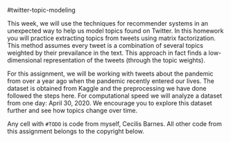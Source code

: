#twitter-topic-modeling

This week, we will use the techniques for recommender systems in an unexpected way to help us model topics found on Twitter. 
In this homework you will practice extracting topics from tweets using matrix factorization. 
This method assumes every tweet is a combination of several topics weighted by their prevailance in the text. 
This approach in fact finds a low-dimensional representation of the tweets (through the topic weights).

For this assignment, we will be working with tweets about the pandemic from over a year ago when the pandemic recently entered our lives. 
The dataset is obtained from Kaggle and the preprocessing we have done followed the steps here. For computational speed we will analyze a dataset from one day: April 30, 2020. We encourage you to explore this dataset further and see how topics change over time.

Any cell with `#TODO` is code from myself, Cecilis Barnes. All other code from this assignment belongs to the copyright below.
